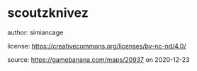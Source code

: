 # scoutzknivez

author: simiancage

license: https://creativecommons.org/licenses/by-nc-nd/4.0/

source: https://gamebanana.com/maps/20937 on 2020-12-23
